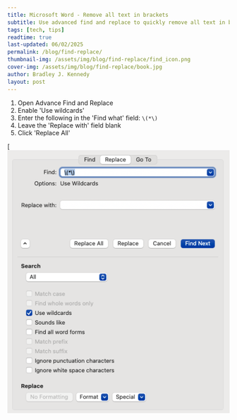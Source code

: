 ```yaml
---
title: Microsoft Word - Remove all text in brackets
subtitle: Use advanced find and replace to quickly remove all text in brackets
tags: [tech, tips]
readtime: true
last-updated: 06/02/2025
permalink: /blog/find-replace/
thumbnail-img: /assets/img/blog/find-replace/find_icon.png
cover-img: /assets/img/blog/find-replace/book.jpg
author: Bradley J. Kennedy
layout: post
---
```

1. Open Advance Find and Replace
2. Enable 'Use wildcards'
3. Enter the following in the 'Find what' field: `\(*\)`
4. Leave the 'Replace with' field blank
5. Click 'Replace All'

[![Find and replace](/assets/img/blog/find-replace/find-replace.png)